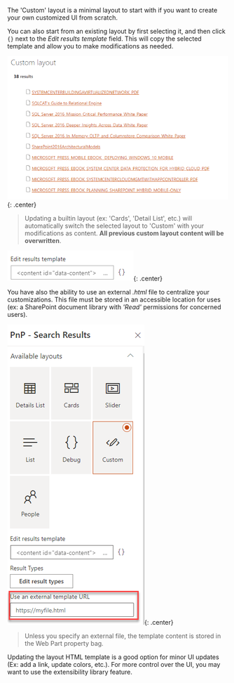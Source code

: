 The 'Custom' layout is a minimal layout to start with if you want to create your own customized UI from scratch.

You can also start from an existing layout by first selecting it, and then click `{}` next to the *Edit results template* field. This will copy the selected template and allow you to make modifications as needed.

!["Custom layout"](../../../assets/webparts/search-results/layouts/custom_layout.png){: .center} 

> Updating a builtin layout (ex: 'Cards', 'Detail List', etc.) will automatically switch the selected layout to 'Custom' with your modifications as content. **All previous custom layout content will be overwritten**.

!["Custom edit"](../../../assets/webparts/search-results/layouts/custom_edit.png){: .center} 

You have also the ability to use an external _.html_ file to centralize your customizations. This file must be stored in an accessible location for uses (ex: a SharePoint document library with _'Read'_ permissions for concerned users).

!["External file"](../../../assets/webparts/search-results/layouts/custom_external_file.png){: .center} 

> Unless you specify an external file, the template content is stored in the Web Part property bag.

Updating the layout HTML template is a good option for minor UI updates (Ex: add a link, update colors, etc.). For more control over the UI, you may want to use the extensibility library feature.
